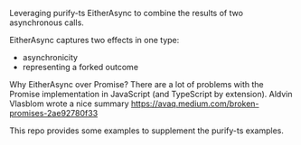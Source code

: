 Leveraging purify-ts EitherAsync to combine the results of two asynchronous calls.

EitherAsync captures two effects in one type:
- asynchronicity
- representing a forked outcome

Why EitherAsync over Promise?
There are a lot of problems with the Promise implementation in JavaScript (and TypeScript by extension).
Aldvin Vlasblom wrote a nice summary https://avaq.medium.com/broken-promises-2ae92780f33

This repo provides some examples to supplement the purify-ts examples.
